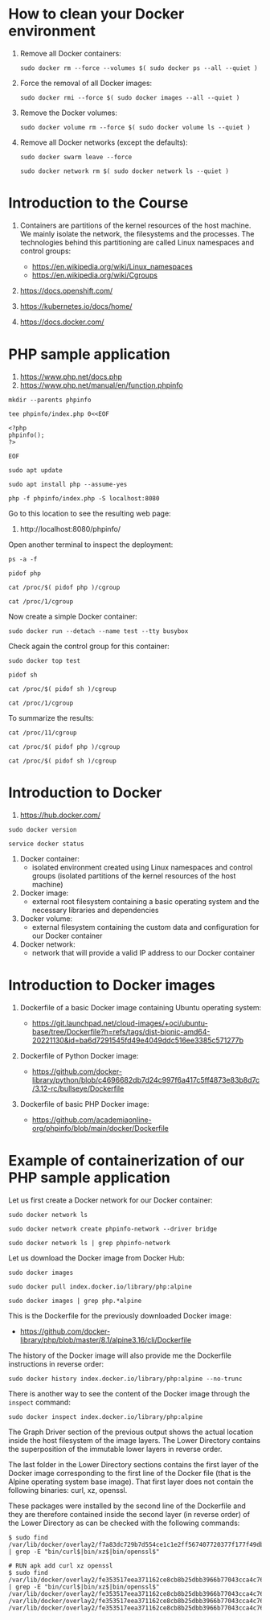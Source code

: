 # How to clean your Docker environment
1. Remove all Docker containers:
    ```
    sudo docker rm --force --volumes $( sudo docker ps --all --quiet )
    ```
1. Force the removal of all Docker images:
    ```
    sudo docker rmi --force $( sudo docker images --all --quiet )
    ```
1. Remove the Docker volumes:

    ```
    sudo docker volume rm --force $( sudo docker volume ls --quiet )
    ```
1. Remove all Docker networks (except the defaults):

    ```
    sudo docker swarm leave --force
    
    sudo docker network rm $( sudo docker network ls --quiet )
    ```
# Introduction to the Course
1. Containers are partitions of the kernel resources of the host machine. We mainly isolate the network, the filesystems and the processes. The technologies behind this partitioning are called Linux namespaces and control groups:
    * https://en.wikipedia.org/wiki/Linux_namespaces
    * https://en.wikipedia.org/wiki/Cgroups

3. https://docs.openshift.com/
4. https://kubernetes.io/docs/home/
5. https://docs.docker.com/


# PHP sample application
1. https://www.php.net/docs.php
2. https://www.php.net/manual/en/function.phpinfo

```
mkdir --parents phpinfo

tee phpinfo/index.php 0<<EOF

<?php
phpinfo();
?>

EOF
```

```
sudo apt update

sudo apt install php --assume-yes
```

```
php -f phpinfo/index.php -S localhost:8080
```
Go to this location to see the resulting web page:
1. http://localhost:8080/phpinfo/

Open another terminal to inspect the deployment:
```
ps -a -f

pidof php

cat /proc/$( pidof php )/cgroup

cat /proc/1/cgroup
```
Now create a simple Docker container:
```
sudo docker run --detach --name test --tty busybox
```
Check again the control group for this container:
```
sudo docker top test

pidof sh

cat /proc/$( pidof sh )/cgroup

cat /proc/1/cgroup
```
To summarize the results:
```
cat /proc/11/cgroup

cat /proc/$( pidof php )/cgroup

cat /proc/$( pidof sh )/cgroup
```
# Introduction to Docker

1. https://hub.docker.com/

```
sudo docker version
```
```
service docker status
```
1. Docker container:
    * isolated environment created using Linux namespaces and control groups (isolated partitions of the kernel resources of the host machine)
4. Docker image:
    * external root filesystem containing a basic operating system and the necessary libraries and dependencies
6. Docker volume:
    * external filesystem containing the custom data and configuration for our Docker container
8. Docker network:
    * network that will provide a valid IP address to our Docker container

# Introduction to Docker images
1. Dockerfile of a basic Docker image containing Ubuntu operating system:

    * https://git.launchpad.net/cloud-images/+oci/ubuntu-base/tree/Dockerfile?h=refs/tags/dist-bionic-amd64-20221130&id=ba6d7291545fd49e4049ddc516ee3385c571277b
1. Dockerfile of Python Docker image:

    * https://github.com/docker-library/python/blob/c4696682db7d24c997f6a417c5ff4873e83b8d7c/3.12-rc/bullseye/Dockerfile
1. Dockerfile of basic PHP Docker image:

    * https://github.com/academiaonline-org/phpinfo/blob/main/docker/Dockerfile
# Example of containerization of our PHP sample application

Let us first create a Docker network for our Docker container:
```
sudo docker network ls

sudo docker network create phpinfo-network --driver bridge

sudo docker network ls | grep phpinfo-network
```
Let us download the Docker image from Docker Hub:
```
sudo docker images

sudo docker pull index.docker.io/library/php:alpine

sudo docker images | grep php.*alpine
```
This is the Dockerfile for the previously downloaded Docker image:
* https://github.com/docker-library/php/blob/master/8.1/alpine3.16/cli/Dockerfile
    
The history of the Docker image will also provide me the Dockerfile instructions in reverse order:
```
sudo docker history index.docker.io/library/php:alpine --no-trunc
```
There is another way to see the content of the Docker image through the `inspect` command:
```
sudo docker inspect index.docker.io/library/php:alpine
```
The Graph Driver section of the previous output shows the actual location inside the host filesystem of the image layers.
The Lower Directory contains the superposition of the immutable lower layers in reverse order.

The last folder in the Lower Directory sections contains the first layer of the Docker image corresponding to the first line of the Docker file (that is the Alpine operating system base image). That first layer does not contain the following binaries: curl, xz, openssl.

These packages were installed by the second line of the Dockerfile and they are therefore contained inside the second layer (in reverse order) of the Lower Directory as can be checked with the following commands:
```
$ sudo find /var/lib/docker/overlay2/f7a83dc729b7d554ce1c1e2ff567407720377f177f49dbb704a47c6343a0cc2f/diff | grep -E "bin/curl$|bin/xz$|bin/openssl$"
```
```
# RUN apk add curl xz openssl
$ sudo find /var/lib/docker/overlay2/fe353517eea371162ce8cb8b25dbb3966b77043cca4c761268be28fbc1fb1795/diff | grep -E "bin/curl$|bin/xz$|bin/openssl$"
/var/lib/docker/overlay2/fe353517eea371162ce8cb8b25dbb3966b77043cca4c761268be28fbc1fb1795/diff/usr/bin/xz
/var/lib/docker/overlay2/fe353517eea371162ce8cb8b25dbb3966b77043cca4c761268be28fbc1fb1795/diff/usr/bin/curl
/var/lib/docker/overlay2/fe353517eea371162ce8cb8b25dbb3966b77043cca4c761268be28fbc1fb1795/diff/usr/bin/openssl
```
